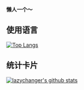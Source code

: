 __懒人一个～__

## 使用语言
[![Top Langs](https://github-readme-stats.vercel.app/api/top-langs/?username=lazychanger)](https://github.com/anuraghazra/github-readme-stats)

## 统计卡片
[![lazychanger's github stats](https://github-readme-stats.vercel.app/api?username=lazychanger)](https://github.com/anuraghazra/github-readme-stats)

    
    
    
    
    
    
